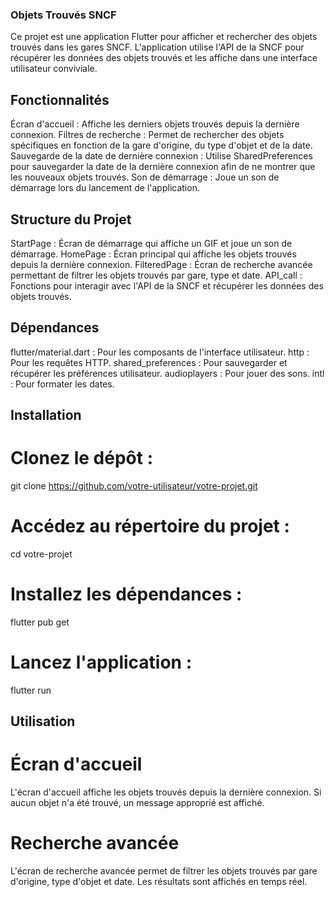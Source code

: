 ### Objets Trouvés SNCF
Ce projet est une application Flutter pour afficher et rechercher des objets trouvés dans les gares SNCF. L'application utilise l'API de la SNCF pour récupérer les données des objets trouvés et les affiche dans une interface utilisateur conviviale.

## Fonctionnalités
Écran d'accueil : Affiche les derniers objets trouvés depuis la dernière connexion.
Filtres de recherche : Permet de rechercher des objets spécifiques en fonction de la gare d'origine, du type d'objet et de la date.
Sauvegarde de la date de dernière connexion : Utilise SharedPreferences pour sauvegarder la date de la dernière connexion afin de ne montrer que les nouveaux objets trouvés.
Son de démarrage : Joue un son de démarrage lors du lancement de l'application.

## Structure du Projet
StartPage : Écran de démarrage qui affiche un GIF et joue un son de démarrage.
HomePage : Écran principal qui affiche les objets trouvés depuis la dernière connexion.
FilteredPage : Écran de recherche avancée permettant de filtrer les objets trouvés par gare, type et date.
API_call : Fonctions pour interagir avec l'API de la SNCF et récupérer les données des objets trouvés.

## Dépendances
flutter/material.dart : Pour les composants de l'interface utilisateur.
http : Pour les requêtes HTTP.
shared_preferences : Pour sauvegarder et récupérer les préférences utilisateur.
audioplayers : Pour jouer des sons.
intl : Pour formater les dates.

## Installation
# Clonez le dépôt :
git clone https://github.com/votre-utilisateur/votre-projet.git

# Accédez au répertoire du projet :
cd votre-projet

# Installez les dépendances :
flutter pub get

# Lancez l'application :
flutter run

## Utilisation
# Écran d'accueil
L'écran d'accueil affiche les objets trouvés depuis la dernière connexion. Si aucun objet n'a été trouvé, un message approprié est affiché.

# Recherche avancée
L'écran de recherche avancée permet de filtrer les objets trouvés par gare d'origine, type d'objet et date. Les résultats sont affichés en temps réel.